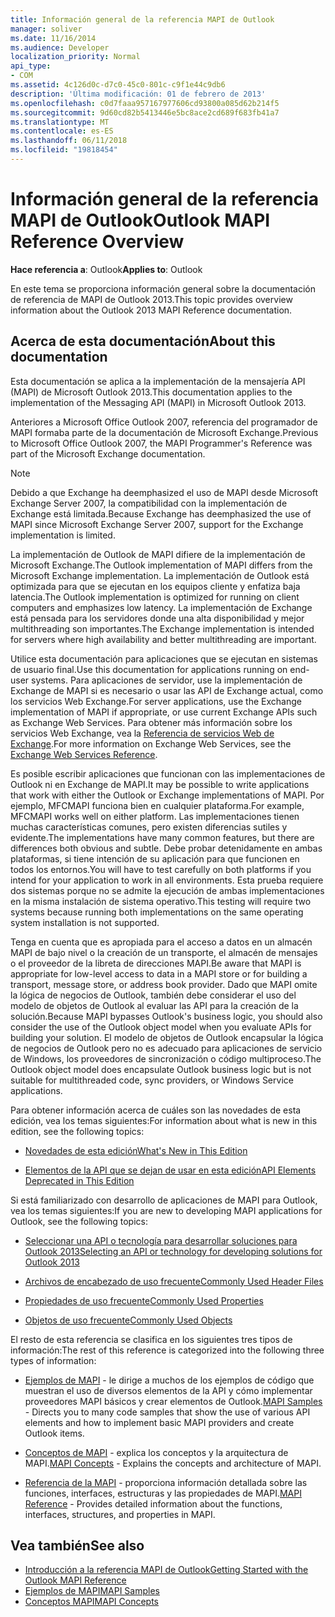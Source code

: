 ```yaml
---
title: Información general de la referencia MAPI de Outlook
manager: soliver
ms.date: 11/16/2014
ms.audience: Developer
localization_priority: Normal
api_type:
- COM
ms.assetid: 4c126d0c-d7c0-45c0-801c-c9f1e44c9db6
description: 'Última modificación: 01 de febrero de 2013'
ms.openlocfilehash: c0d7faaa957167977606cd93800a085d62b214f5
ms.sourcegitcommit: 9d60cd82b5413446e5bc8ace2cd689f683fb41a7
ms.translationtype: MT
ms.contentlocale: es-ES
ms.lasthandoff: 06/11/2018
ms.locfileid: "19818454"
---
```

# <a name="outlook-mapi-reference-overview"></a><span data-ttu-id="85f16-103">Información general de la referencia MAPI de Outlook</span><span class="sxs-lookup"><span data-stu-id="85f16-103">Outlook MAPI Reference Overview</span></span>

<span data-ttu-id="85f16-104">**Hace referencia a**: Outlook</span><span class="sxs-lookup"><span data-stu-id="85f16-104">**Applies to**: Outlook</span></span> 
  
<span data-ttu-id="85f16-105">En este tema se proporciona información general sobre la documentación de referencia de MAPI de Outlook 2013.</span><span class="sxs-lookup"><span data-stu-id="85f16-105">This topic provides overview information about the Outlook 2013 MAPI Reference documentation.</span></span>
  
## <a name="about-this-documentation"></a><span data-ttu-id="85f16-106">Acerca de esta documentación</span><span class="sxs-lookup"><span data-stu-id="85f16-106">About this documentation</span></span>

<span data-ttu-id="85f16-107">Esta documentación se aplica a la implementación de la mensajería API (MAPI) de Microsoft Outlook 2013.</span><span class="sxs-lookup"><span data-stu-id="85f16-107">This documentation applies to the implementation of the Messaging API (MAPI) in Microsoft Outlook 2013.</span></span> 
  
<span data-ttu-id="85f16-108">Anteriores a Microsoft Office Outlook 2007, referencia del programador de MAPI formaba parte de la documentación de Microsoft Exchange.</span><span class="sxs-lookup"><span data-stu-id="85f16-108">Previous to Microsoft Office Outlook 2007, the MAPI Programmer's Reference was part of the Microsoft Exchange documentation.</span></span>
  
> [!NOTE]
> <span data-ttu-id="85f16-109">Debido a que Exchange ha deemphasized el uso de MAPI desde Microsoft Exchange Server 2007, la compatibilidad con la implementación de Exchange está limitada.</span><span class="sxs-lookup"><span data-stu-id="85f16-109">Because Exchange has deemphasized the use of MAPI since Microsoft Exchange Server 2007, support for the Exchange implementation is limited.</span></span> 
  
<span data-ttu-id="85f16-110">La implementación de Outlook de MAPI difiere de la implementación de Microsoft Exchange.</span><span class="sxs-lookup"><span data-stu-id="85f16-110">The Outlook implementation of MAPI differs from the Microsoft Exchange implementation.</span></span> <span data-ttu-id="85f16-111">La implementación de Outlook está optimizada para que se ejecutan en los equipos cliente y enfatiza baja latencia.</span><span class="sxs-lookup"><span data-stu-id="85f16-111">The Outlook implementation is optimized for running on client computers and emphasizes low latency.</span></span> <span data-ttu-id="85f16-112">La implementación de Exchange está pensada para los servidores donde una alta disponibilidad y mejor multithreading son importantes.</span><span class="sxs-lookup"><span data-stu-id="85f16-112">The Exchange implementation is intended for servers where high availability and better multithreading are important.</span></span>
  
<span data-ttu-id="85f16-113">Utilice esta documentación para aplicaciones que se ejecutan en sistemas de usuario final.</span><span class="sxs-lookup"><span data-stu-id="85f16-113">Use this documentation for applications running on end-user systems.</span></span> <span data-ttu-id="85f16-114">Para aplicaciones de servidor, use la implementación de Exchange de MAPI si es necesario o usar las API de Exchange actual, como los servicios Web Exchange.</span><span class="sxs-lookup"><span data-stu-id="85f16-114">For server applications, use the Exchange implementation of MAPI if appropriate, or use current Exchange APIs such as Exchange Web Services.</span></span> <span data-ttu-id="85f16-115">Para obtener más información sobre los servicios Web Exchange, vea la [Referencia de servicios Web de Exchange](http://msdn.microsoft.com/en-us/library/bb204119.aspx).</span><span class="sxs-lookup"><span data-stu-id="85f16-115">For more information on Exchange Web Services, see the [Exchange Web Services Reference](http://msdn.microsoft.com/en-us/library/bb204119.aspx).</span></span>
  
<span data-ttu-id="85f16-116">Es posible escribir aplicaciones que funcionan con las implementaciones de Outlook ni en Exchange de MAPI.</span><span class="sxs-lookup"><span data-stu-id="85f16-116">It may be possible to write applications that work with either the Outlook or Exchange implementations of MAPI.</span></span> <span data-ttu-id="85f16-117">Por ejemplo, MFCMAPI funciona bien en cualquier plataforma.</span><span class="sxs-lookup"><span data-stu-id="85f16-117">For example, MFCMAPI works well on either platform.</span></span> <span data-ttu-id="85f16-118">Las implementaciones tienen muchas características comunes, pero existen diferencias sutiles y evidente.</span><span class="sxs-lookup"><span data-stu-id="85f16-118">The implementations have many common features, but there are differences both obvious and subtle.</span></span> <span data-ttu-id="85f16-119">Debe probar detenidamente en ambas plataformas, si tiene intención de su aplicación para que funcionen en todos los entornos.</span><span class="sxs-lookup"><span data-stu-id="85f16-119">You will have to test carefully on both platforms if you intend for your application to work in all environments.</span></span> <span data-ttu-id="85f16-120">Esta prueba requiere dos sistemas porque no se admite la ejecución de ambas implementaciones en la misma instalación de sistema operativo.</span><span class="sxs-lookup"><span data-stu-id="85f16-120">This testing will require two systems because running both implementations on the same operating system installation is not supported.</span></span>
  
<span data-ttu-id="85f16-121">Tenga en cuenta que es apropiada para el acceso a datos en un almacén MAPI de bajo nivel o la creación de un transporte, el almacén de mensajes o el proveedor de la libreta de direcciones MAPI.</span><span class="sxs-lookup"><span data-stu-id="85f16-121">Be aware that MAPI is appropriate for low-level access to data in a MAPI store or for building a transport, message store, or address book provider.</span></span> <span data-ttu-id="85f16-122">Dado que MAPI omite la lógica de negocios de Outlook, también debe considerar el uso del modelo de objetos de Outlook al evaluar las API para la creación de la solución.</span><span class="sxs-lookup"><span data-stu-id="85f16-122">Because MAPI bypasses Outlook's business logic, you should also consider the use of the Outlook object model when you evaluate APIs for building your solution.</span></span> <span data-ttu-id="85f16-123">El modelo de objetos de Outlook encapsular la lógica de negocios de Outlook pero no es adecuado para aplicaciones de servicio de Windows, los proveedores de sincronización o código multiproceso.</span><span class="sxs-lookup"><span data-stu-id="85f16-123">The Outlook object model does encapsulate Outlook business logic but is not suitable for multithreaded code, sync providers, or Windows Service applications.</span></span>
  
<span data-ttu-id="85f16-124">Para obtener información acerca de cuáles son las novedades de esta edición, vea los temas siguientes:</span><span class="sxs-lookup"><span data-stu-id="85f16-124">For information about what is new in this edition, see the following topics:</span></span>
  
- [<span data-ttu-id="85f16-125">Novedades de esta edición</span><span class="sxs-lookup"><span data-stu-id="85f16-125">What's New in This Edition</span></span>](what-s-new-in-this-edition.md)
    
- [<span data-ttu-id="85f16-126">Elementos de la API que se dejan de usar en esta edición</span><span class="sxs-lookup"><span data-stu-id="85f16-126">API Elements Deprecated in This Edition</span></span>](api-elements-deprecated-in-this-edition.md)
    
<span data-ttu-id="85f16-127">Si está familiarizado con desarrollo de aplicaciones de MAPI para Outlook, vea los temas siguientes:</span><span class="sxs-lookup"><span data-stu-id="85f16-127">If you are new to developing MAPI applications for Outlook, see the following topics:</span></span>
  
- [<span data-ttu-id="85f16-128">Seleccionar una API o tecnología para desarrollar soluciones para Outlook 2013</span><span class="sxs-lookup"><span data-stu-id="85f16-128">Selecting an API or technology for developing solutions for Outlook 2013</span></span>](http://msdn.microsoft.com/en-us/library/jj900714.aspx)
    
- [<span data-ttu-id="85f16-129">Archivos de encabezado de uso frecuente</span><span class="sxs-lookup"><span data-stu-id="85f16-129">Commonly Used Header Files</span></span>](commonly-used-header-files.md)
    
- [<span data-ttu-id="85f16-130">Propiedades de uso frecuente</span><span class="sxs-lookup"><span data-stu-id="85f16-130">Commonly Used Properties</span></span>](commonly-used-properties.md)
    
- [<span data-ttu-id="85f16-131">Objetos de uso frecuente</span><span class="sxs-lookup"><span data-stu-id="85f16-131">Commonly Used Objects</span></span>](commonly-used-objects.md)
    
<span data-ttu-id="85f16-132">El resto de esta referencia se clasifica en los siguientes tres tipos de información:</span><span class="sxs-lookup"><span data-stu-id="85f16-132">The rest of this reference is categorized into the following three types of information:</span></span>
  
- <span data-ttu-id="85f16-133">[Ejemplos de MAPI](mapi-samples.md) - le dirige a muchos de los ejemplos de código que muestran el uso de diversos elementos de la API y cómo implementar proveedores MAPI básicos y crear elementos de Outlook.</span><span class="sxs-lookup"><span data-stu-id="85f16-133">[MAPI Samples](mapi-samples.md) - Directs you to many code samples that show the use of various API elements and how to implement basic MAPI providers and create Outlook items.</span></span> 
    
- <span data-ttu-id="85f16-134">[Conceptos de MAPI](mapi-concepts.md) - explica los conceptos y la arquitectura de MAPI.</span><span class="sxs-lookup"><span data-stu-id="85f16-134">[MAPI Concepts](mapi-concepts.md) - Explains the concepts and architecture of MAPI.</span></span> 
    
- <span data-ttu-id="85f16-135">[Referencia de la MAPI](mapi-reference.md) - proporciona información detallada sobre las funciones, interfaces, estructuras y las propiedades de MAPI.</span><span class="sxs-lookup"><span data-stu-id="85f16-135">[MAPI Reference](mapi-reference.md) - Provides detailed information about the functions, interfaces, structures, and properties in MAPI.</span></span> 
    
## <a name="see-also"></a><span data-ttu-id="85f16-136">Vea también</span><span class="sxs-lookup"><span data-stu-id="85f16-136">See also</span></span>

- [<span data-ttu-id="85f16-137">Introducción a la referencia MAPI de Outlook</span><span class="sxs-lookup"><span data-stu-id="85f16-137">Getting Started with the Outlook MAPI Reference</span></span>](getting-started-with-the-outlook-mapi-reference.md)
- [<span data-ttu-id="85f16-138">Ejemplos de MAPI</span><span class="sxs-lookup"><span data-stu-id="85f16-138">MAPI Samples</span></span>](mapi-samples.md)
- [<span data-ttu-id="85f16-139">Conceptos MAPI</span><span class="sxs-lookup"><span data-stu-id="85f16-139">MAPI Concepts</span></span>](mapi-concepts.md)

